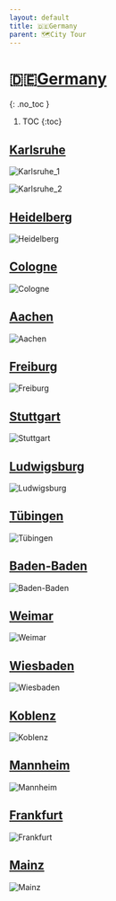 ```yaml
---
layout: default
title: 🇩🇪Germany
parent: 🗺City Tour
---
```


# 🇩🇪[Germany](https://en.wikipedia.org/wiki/Germany)
{: .no_toc }
1. TOC
{:toc}

## [Karlsruhe](https://en.wikipedia.org/wiki/Karlsruhe)

![Karlsruhe_1](🇩🇪Germany/Karlsruhe_1.jpeg)

![Karlsruhe_2](🇩🇪Germany/Karlsruhe_2.jpeg)

## [Heidelberg](https://en.wikipedia.org/wiki/Heidelberg)

![Heidelberg](🇩🇪Germany/Heidelberg.jpeg)

## [Cologne](https://en.wikipedia.org/wiki/Cologne)

![Cologne](🇩🇪Germany/Cologne.jpeg)

## [Aachen](https://en.wikipedia.org/wiki/Aachen)

![Aachen](🇩🇪Germany/Aachen.jpeg)

## [Freiburg](https://en.wikipedia.org/wiki/Freiburg_im_Breisgau)

![Freiburg](🇩🇪Germany/Freiburg.jpeg)

## [Stuttgart](https://en.wikipedia.org/wiki/Stuttgart)

![Stuttgart](🇩🇪Germany/Stuttgart.jpeg)

## [Ludwigsburg](https://en.wikipedia.org/wiki/Ludwigsburg)

![Ludwigsburg](🇩🇪Germany/Ludwigsburg.jpeg)

## [Tübingen](https://en.wikipedia.org/wiki/Tübingen)

![Tübingen](🇩🇪Germany/Tübingen.jpeg)

## [Baden-Baden](https://en.wikipedia.org/wiki/Baden-Baden)

![Baden-Baden](🇩🇪Germany/Baden-Baden.jpeg)

## [Weimar](https://en.wikipedia.org/wiki/Weimar)

![Weimar](🇩🇪Germany/Weimar.jpeg)

## [Wiesbaden](https://en.wikipedia.org/wiki/Wiesbaden)

![Wiesbaden](🇩🇪Germany/Wiesbaden.jpeg)

## [Koblenz](https://en.wikipedia.org/wiki/Koblenz)

![Koblenz](🇩🇪Germany/Koblenz.jpeg)

## [Mannheim](https://en.wikipedia.org/wiki/Mannheim)

![Mannheim](🇩🇪Germany/Mannheim.jpeg)

## [Frankfurt](https://en.wikipedia.org/wiki/Frankfurt)

![Frankfurt](🇩🇪Germany/Frankfurt.jpeg)

## [Mainz](https://en.wikipedia.org/wiki/Mainz)

![Mainz](🇩🇪Germany/Mainz.jpeg)